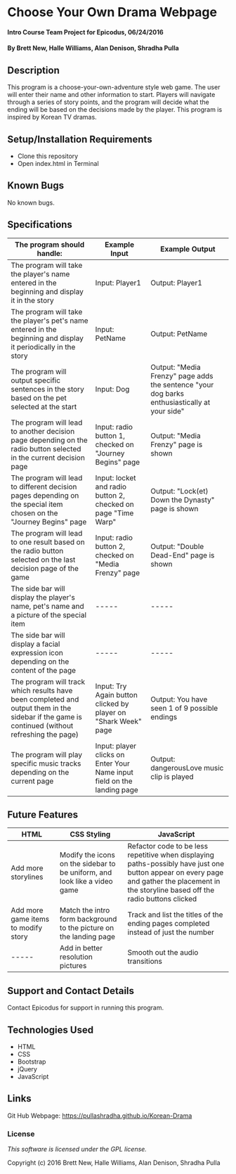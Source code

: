 # Choose Your Own Drama Webpage

#### Intro Course Team Project for Epicodus, 06/24/2016

#### By Brett New, Halle Williams, Alan Denison, Shradha Pulla

## Description

This program is a choose-your-own-adventure style web game. The user will enter their name and other information to start. Players will navigate through a series of story points, and the program will decide what the ending will be based on the decisions made by the player. This program is inspired by Korean TV dramas.

## Setup/Installation Requirements

* Clone this repository
* Open index.html in Terminal

## Known Bugs

No known bugs.

## Specifications

The program should handle: | Example Input | Example Output
----- | ----- | -----
The program will take the player's name entered in the beginning and display it in the story | Input: Player1 | Output: Player1
The program will take the player's pet's name entered in the beginning and display it periodically in the story | Input: PetName | Output: PetName
The program will output specific sentences in the story based on the pet selected at the start | Input: Dog | Output: "Media Frenzy" page adds the sentence "your dog barks enthusiastically at your side"
The program will lead to another decision page depending on the radio button selected in the current decision page | Input: radio button 1, checked on "Journey Begins" page | Output: "Media Frenzy" page is shown
The program will lead to different decision pages depending on the special item chosen on the "Journey Begins" page | Input: locket and radio button 2, checked on page "Time Warp" | Output: "Lock(et) Down the Dynasty" page is shown
The program will lead to one result based on the radio button selected on the last decision page of the game | Input: radio button 2, checked on "Media Frenzy" page| Output: "Double Dead-End" page is shown
The side bar will display the player's name, pet's name and a picture of the special item | ----- | -----
The side bar will display a facial expression icon depending on the content of the page | ----- | -----
The program will track which results have been completed and output them in the sidebar if the game is continued (without refreshing the page)| Input: Try Again button clicked by player on "Shark Week" page | Output: You have seen 1 of 9 possible endings
The program will play specific music tracks depending on the current page | Input: player clicks on Enter Your Name input field on the landing page | Output: dangerousLove music clip is played

## Future Features

HTML | CSS Styling | JavaScript
----- | ----- | -----
Add more storylines | Modify the icons on the sidebar to be uniform, and look like a video game | Refactor code to be less repetitive when displaying paths-possibly have just one button appear on every page and gather the placement in the storyline based off the radio buttons clicked
Add more game items to modify story | Match the intro form background to the picture on the landing page | Track and list the titles of the ending pages completed instead of just the number
----- | Add in better resolution pictures | Smooth out the audio transitions

## Support and Contact Details

Contact Epicodus for support in running this program.

## Technologies Used

* HTML
* CSS
* Bootstrap
* jQuery
* JavaScript

## Links

Git Hub Webpage: https://pullashradha.github.io/Korean-Drama

### License

*This software is licensed under the GPL license.*

Copyright (c) 2016 Brett New, Halle Williams, Alan Denison, Shradha Pulla
